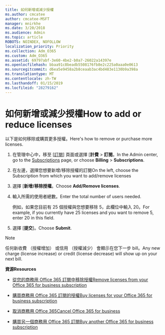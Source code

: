 ```yaml
---
title: 如何新增或減少授權
ms.author: cmcatee
author: cmcatee-MSFT
manager: mnirkhe
ms.date: 3/20/2018
ms.audience: Admin
ms.topic: article
ROBOTS: NOINDEX, NOFOLLOW
localization_priority: Priority
ms.collection: Adm_O365
ms.custom: Adm_O365
ms.assetid: 69797abf-3e60-4be2-b0a7-26022a14397e
ms.openlocfilehash: bbaa91c8beadb5508176fb8e2c225a0aaa0e0613
ms.sourcegitcommit: d6ea5e9458a2b8ceaab3ac4bd483e1130b9a398a
ms.translationtype: MT
ms.contentlocale: zh-TW
ms.lasthandoff: 01/15/2019
ms.locfileid: "28279162"
---
```

# <a name="how-to-add-or-reduce-licenses"></a><span data-ttu-id="b2f9e-102">如何新增或減少授權</span><span class="sxs-lookup"><span data-stu-id="b2f9e-102">How to add or reduce licenses</span></span>

<span data-ttu-id="b2f9e-103">以下是如何移除或購買更多授權。</span><span class="sxs-lookup"><span data-stu-id="b2f9e-103">Here's how to remove or purchase more licenses.</span></span>
  
1. <span data-ttu-id="b2f9e-104">在管理中心中，移至 [[訂閱](https://go.microsoft.com/fwlink/p/?linkid=842054)] 頁面或選擇 [**計費** \> **訂閱**。</span><span class="sxs-lookup"><span data-stu-id="b2f9e-104">In the Admin center, go to the [Subscriptions](https://go.microsoft.com/fwlink/p/?linkid=842054) page, or choose **Billing** \> **Subscriptions**.</span></span>
    
2. <span data-ttu-id="b2f9e-105">在左邊，選擇您想要新增/移除授權的訂閱</span><span class="sxs-lookup"><span data-stu-id="b2f9e-105">On the left, choose the Subscription from which you want to add/remove licenses</span></span>
    
3. <span data-ttu-id="b2f9e-106">選擇 [**新增/移除授權**。</span><span class="sxs-lookup"><span data-stu-id="b2f9e-106">Choose **Add/Remove licenses**.</span></span>
    
4. <span data-ttu-id="b2f9e-107">輸入所需的使用者總數。</span><span class="sxs-lookup"><span data-stu-id="b2f9e-107">Enter the total number of users needed.</span></span>
    
    <span data-ttu-id="b2f9e-108">例如，如果您目前有 25 個授權與您想要移除 5，此欄位中輸入 20。</span><span class="sxs-lookup"><span data-stu-id="b2f9e-108">For example, if you currently have 25 licenses and you want to remove 5, enter 20 in this field.</span></span>
    
5. <span data-ttu-id="b2f9e-109">選擇 [**提交**]。</span><span class="sxs-lookup"><span data-stu-id="b2f9e-109">Choose **Submit**.</span></span>
    
> [!NOTE]
> <span data-ttu-id="b2f9e-110">任何新收費 （授權增加） 或信用 （授權減少） 會顯示在您下一步 bill。</span><span class="sxs-lookup"><span data-stu-id="b2f9e-110">Any new charge (license increase) or credit (license decrease) will show up on your next bill.</span></span> 
  
 <span data-ttu-id="b2f9e-111">**資源**</span><span class="sxs-lookup"><span data-stu-id="b2f9e-111">**Resources**</span></span>
  
- [<span data-ttu-id="b2f9e-112">從您的商務用 Office 365 訂閱中移除授權</span><span class="sxs-lookup"><span data-stu-id="b2f9e-112">Remove licenses from your Office 365 for business subscription</span></span>](https://support.office.com/article/9c64d127-e2dd-4ecc-81f5-2f87e5a74803)
    
- [<span data-ttu-id="b2f9e-113">購買商務用 Office 365 訂閱的授權</span><span class="sxs-lookup"><span data-stu-id="b2f9e-113">Buy licenses for your Office 365 for business subscription</span></span>](https://support.office.com/article/36081d8d-b3fa-4948-8c34-e217bba825e1)
    
- [<span data-ttu-id="b2f9e-114">取消商務用 Office 365</span><span class="sxs-lookup"><span data-stu-id="b2f9e-114">Cancel Office 365 for business</span></span>](https://support.office.com/article/b1bc0bef-4608-4601-813a-cdd9f746709a)
    
- [<span data-ttu-id="b2f9e-115">購買另一個商務用 Office 365 訂閱</span><span class="sxs-lookup"><span data-stu-id="b2f9e-115">Buy another Office 365 for business subscription</span></span>](https://support.office.com/article/fab3b86c-3359-4042-8692-5d4dc7550b7c)
    

